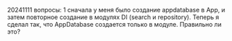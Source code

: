 20241111 вопросы: 
1 сначала у меня было создание appdatabase в App, и затем повторное создание в модулях DI (search и repository). 
Теперь я сделал так, что AppDatabase создается только в модуле. Правильно ли это? 

